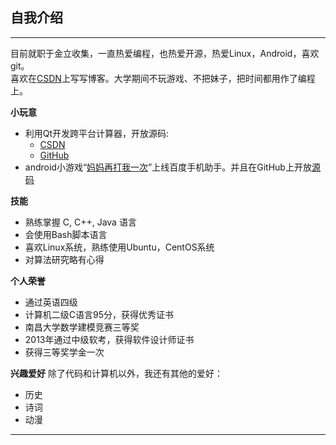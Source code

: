 
## 自我介绍 
----

目前就职于金立收集，一直热爱编程，也热爱开源，热爱Linux，Android，喜欢git。  
喜欢在[CSDN][csdn]上写写博客。大学期间不玩游戏、不把妹子，把时间都用作了编程上。

**小玩意**

- 利用Qt开发跨平台计算器，开放源码:
  - [CSDN][qcounter]
  - [GitHub][QCounter]
- android小游戏“[妈妈再打我一次][mama]”上线百度手机助手。并且在GitHub上开放[源码][dishu]


**技能**

- 熟练掌握 C, C++, Java 语言
- 会使用Bash脚本语言
- 喜欢Linux系统，熟练使用Ubuntu，CentOS系统
- 对算法研究略有心得

**个人荣誉**

- 通过英语四级
- 计算机二级C语言95分，获得优秀证书
- 南昌大学数学建模竞赛三等奖
- 2013年通过中级软考，获得软件设计师证书
- 获得三等奖学金一次

**兴趣爱好**
除了代码和计算机以外，我还有其他的爱好：
* 历史
* 诗词
* 动漫

*******************
[csdn]:http://blog.csdn.net/guodongxiaren
[qcounter]:http://download.csdn.net/detail/guodongxiaren/7360183
[QCounter]:https://github.com/guodongxiaren/QCounter
[mama]:http://as.baidu.com/a/item?docid=6116552&pre=web_am_se
[dishu]:https://github.com/guodongxiaren/DiShu
